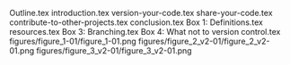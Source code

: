 Outline.tex
introduction.tex
version-your-code.tex
share-your-code.tex
contribute-to-other-projects.tex
conclusion.tex
Box 1: Definitions.tex
resources.tex
Box 3: Branching.tex
Box 4: What not to version control.tex
figures/figure_1-01/figure_1-01.png
figures/figure_2_v2-01/figure_2_v2-01.png
figures/figure_3_v2-01/figure_3_v2-01.png
